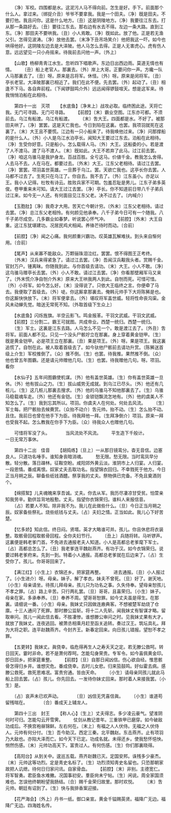 <!-- { "loadSidebar": true } -->
　　〔净〕军校。四围都是水。这泥污人马不得向前。怎生是好。手下。前面那个什么人。拿过来。〔绑捉介丑〕爷爷不要拿我。我是一个田夫。〔净〕旣是田夫。不要打他。我且问你。这是什么地方。〔丑〕这是阴陵地方。〔净〕我要往江东去。打从那一条路好去。〔丑〕要往江东去。那右边有水去不得。左边一条大路。直到江东。〔净〕那田夫不要哄我。〔丑〕小人焉敢。〔净〕旣如此。放了他。正是若无渔父引。怎得见波涛。〔净〕放他去罢。〔末净下丑吊场笑介〕他把我这一吓。如今也哄得他好。这阴陵左边去是大泽陂。他人马怎么去得。正是人无害虎心。虎有伤人意。远远望见一只小舟摇来。待我前去问他一声。〔外上〕 

　　【山歌】杨柳靑靑江水生。忽听四下唱歌声。东边日出西边雨。莫道无情也有情。 
　　〔丑〕船上老官人。那裏去。〔外〕岸上大哥。正要问你一声。方纔一队人马那裏去了。〔丑〕呀。原来是吕将军。休怪。〔外〕呀。原来是闵将军。〔丑〕亭长老官。大泽陂那裏已相近了。我们在此不便。先去罢。〔外〕起动了。〔丑〕相逢不下马。各自奔前程。〔下闻锣鼓鸣介外〕远远闻得锣鼓喧天。想是这军来。待我悄悄泊船在此相待。 

　　第四十一出　灭项 
　　【水底鱼】〔净末上〕战攻必取。临终困此途。天将亡我。无门可寻路。无门可寻路。 
　　【前腔】〔末〕霸业空图。江东亦可都。不须前去。乌江有船渡。乌江有船渡。 
　　〔末〕吿大王。四面都是水。不好了。被那田夫哄了。〔净〕罢罢。这是天亡我也。今日到陷在这裏。也罢。我项羽就死在这裏了。〔末〕大王且不要慌。江边有一只小船来了。待我唤他过来。〔净〕问那撑船的是什么人。〔外〕小人是乌江水泊亭长。闻知大王要过江东去。泊船在此相待。〔净〕生受你好意。只是船小。怎么载得人马。〔外〕大王。这船委的小。若是渡了人不渡马。渡了马不渡人。〔末〕旣如此。大王不若弃了此马。过江前去罢。〔净〕咱这乌骓马是我护身龙。百战百胜。全亏这马。价値千金。教我怎么舍得。人去马不去。人在马在。都要过去。〔外末〕大王。江东父老相待。请过江去罢。〔净〕罢罢。项羽盖世英雄。一旦葬于乌江。罢。天欲亡我也。这亭长你去罢。人马都不过去了。生死只在乌江了。你自去。我不去了。〔外〕江东虽小。亦足以王。我小人记得。杜牧有诗云。胜败兵家不可期。包羞忍耻是男儿。江东子弟多英俊。卷甲重来未可知。请大王过江去罢。〔净〕亭长。你不知道前日带八千子弟兵过江来。如今无一人还。有何面目见江东父老。决不过去了。〔内喊介〕 

　　【玉胞肚】〔净〕我奇才大用。苦天亡今朝计穷。〔外末〕江东父老相待。请过去罢。〔净〕总江东父老相怜。有何颜见他承奉。八千子弟今日可有一个随我。八千子弟尽成空。几多霸业如春梦。听说罢心怀气冲。 
　　【前腔】〔外末〕大王自重。这江东犹堪建功。况居民鸡犬相闻。养锋芒待时而动。〔合前〕 

　　【前腔】〔净〕闻之心痛。我何颜重兴霸功。叹英雄瓦解难扶。到头来自惭何用。〔合前〕 

　　【尾声】从来寡不能敌众。万颗骊珠泪泣红。罢罢。恨不得图王正考终。 
　　〔外末〕汉兵来得紧急了。请过江去罢。〔净〕吾闻汉兵觏我头者。赏赐千金。官封万户。锺离昧。你随我到此。与你首级去请功。〔末〕大王。小人不敢。〔净〕这乌骓马赠亭长去罢。〔外〕小人不敢。请过江去罢。〔净〕你看那壁厢军马又来了。〔外末慌介净自刎介外末〕原来大王哄我两人到此。自刎而死。可惜可惜。〔外〕小将军。如今怎么好。〔末〕没得说了。只依大王临终之言。你便牵了马去。我便取了首级去。〔外〕唗。你这厮拿那裏去。俺韩元帅手下大将陈豨是也。你这厮快快放下。〔末〕将军便拿去。〔外〕堪叹将军盖世威。轻将性命丧沟渠。金风未动蝉先觉。暗送无常死不知。〔外取首级下生众上〕 

　　【水底鱼】闪烁旌旗。半空云影飞。鸣金报革。干羽文武威。干羽文武威。 
　　【前腔】三分割二。霸王可就图。共成帝业。西楚一统归。西楚一统归。 
　　〔生〕军士。这裏是江东去路。人马怎么不见一个。敢是渡江去了。〔外丑〕吿将军。前面人都不见。只见一个没头尸骸竚立在那裏。身上穿着黄金铠甲。〔生〕旣是黄金铠甲。必是项王立在那裏。〔丑〕果是项王。〔外〕呀。果是项王。我这裏追慌了。自刎在此。被人取着首级去了。如今驮他尸骸前去请功升赏。〔陈豨送首级上介生〕军校推倒了。〔众〕推不倒。〔生〕也罢。待我推。果然推不倒。〔众〕他也曾五年图霸。还是请元帅赠他几句。〔生〕也罢。待我赠他几句。呀。项羽。看你 

　　【水仙子】五年间图霸使机谋。〔外〕他有盖世英雄。〔生〕你有盖世英雄一旦休。〔外〕他有拔山之力。〔生〕拔山威势无成就。到乌江已尽头。〔外〕他还有几桩儿。〔生〕这几桩儿那裏去搜求。〔外〕他的乌骓马不知他那裏去了。〔生〕乌骓马稳载魂车走。〔外〕他还有金铠。〔生〕金锁铠飘流怎地有。〔外〕他的虞美人不知怎么了。〔生〕我到忘其所以。项羽。你虞夫人在何处。何处去风流。 
　　〔生〕军士每。把尸骸抬去候賷赏。〔众抬不动介〕吿元帅。抬不动。〔生〕怎么抬不动。且住。我前日也曾在他手下为臣。待我拜他一拜。〔生拜净倒介〕项羽。原来一拜也受我不起。怎么教我在你手下为臣。〔众〕待我众人也赠他几句。 

　　可惜将军没了头。　　　　当风流处不风流。 
　　平生造下千般计。　　　　一日无常万事休。 

　　第四十二出　佳音 
　　【胡捣练】〔旦上〕一从那日镜鸾分。杳无音信。边塞良人。只道功名唾手。谁知身丧暗消魂。 
　　愁无限。愁无限。当时鸾凤早分散。轻分散。落日疎林。征鞍空盼。咸阳郊外黄云淡。淮阴市上人归宴。人归宴。一段恩情。番成离恨。奴家丈夫去取功名。指望锦衣回归。不幸戮死于他方。今日正当月朔之辰。聊备些纸钱酒醴。祭享我的丈夫。祭物俱已完备。不免且奠酒则个。 

　　【绵搭絮】儿夫魂魄来享吾诚。丈夫。你去从军。我历尽凄凉甘受贫。怕萱亲知我劳辛。勤供旨背地殷懃。丈夫。指望你衣锦荣归。谁料人来报信音。 
　　〔占〕若要人不知。除非我不为。我儿在此做些什么。〔旦〕今日正当月朔之辰。奴家备些祭礼。烧些纸钱与丈夫。〔占〕夫妇之情。正当如此。我儿心下好苦楚。 

　　【忆多娇】知此信。终日闷。贤壻。英才大略谁可并。孩儿。你且休悲将衣装整。取骸骨回程取骸骨回程。全你夫妇节行。 
　　〔丑上〕兵随将转。马听锣声。这裏便是韩老爹门首。不免进去通报老夫人知道。小人是高都总老爹麾下军士。〔占〕高都总怎么了。〔丑〕我老爹连平魏赵燕齐。有功于汉。如今衣锦荣归。说要过韩老爹府来。先到一到。特着小人通报。高都总老爹就在后边来了。〔占〕生受你了。孩儿。你哥哥回来了。 

　　【满江红】〔小生上〕衣锦还乡。把家筵再整。 
　　进去通报。〔丑〕小人报过了。〔小生进介〕呀。母亲。妹子。解了孝衣。妹夫不曾死。〔旦〕好了。谢天地。〔小生〕母亲请坐。待孩儿拜母亲。孩儿只为功名之事。久失侍奉。望母亲恕孩儿不孝之罪。〔占〕路上辛苦。只行两礼罢。〔旦〕哥哥。且喜荣归。〔小生〕妹子。母亲在家。多承奉养。〔旦〕奉养不周。望哥哥恕罪。如今丈夫虽是得生。在那裏。请细说一番。〔小生〕母亲。我妹丈只因做连廒典客。不想被楚军劫烧了仓廪。十三人通问了死罪。那时滕公监斩。将十二人先斩。闻我妹丈有智谋才略。留取审问。孩儿一闻此信去看。不胜凄惨。谁想滕公审问之时。见我妹丈果有大才。就放了我妹丈。连夜逃回。被萧丞相乘月赶至函关追转。奏过汉王。筑坛具礼。拜为大将之职。连平赵魏燕齐。今封齐王。新春定回来。向日孩儿错报。望恕不孝之罪。 

　　【五更转】我妹丈。眞侥幸。临危得再生人之寿夭天之定。若无滕公救呵。转日回天。霎时非命。若不是萧何荐呵。怎能勾身荣贵。专军令。如今喜佩黄金印。卽日回乡。把家筵重整。 
　　【前腔】〔旦〕自那日闻凶信。伤心欲自经。惟思骸骨怎得归乡井。谁想灾危。番成侥幸。去时儿女悲。归来笳鼓鸣。好似霍去病。感滕公救死。救死恩难冺。富贵穷通。皆由天命。 
　　〔小生〕请母亲同孩儿就此马船上回去罢。〔占〕孩儿。你先回去。一发待你妹丈回来。那时着人来接我罢。〔小生〕是。 

　　〔占〕哀声未已欢声动。　　　　〔旦〕凶信无凭喜信眞。 
　　〔小生〕谁道苟留残喘在。　　　　〔合〕番成天上辅龙人。 

　　第四十三出　封王 
　　【称人心】〔生上〕丈夫得志。多少凌云豪气。望淮阴何时可归。怎能勾云开雪霁。 
　　仗剑从教记昔年。三重铁甲已磨穿。如今破敌功成后。不换宫袍昼锦鲜。左右何在。〔末上〕有福之人人伏侍。无福之人伏侍人。元帅有何分付。〔生〕吾今助汉。西定三秦。北平魏赵。东击燕齐。止有项羽乃大敌也。亦陷大泽而亡。如今天下已定。功成名就。未得还乡。使我愁怀悒怏。恻然伤感。〔末〕元帅功高天下。富贵过人。有何伤感。〔生〕你们那裏晓得。 

　　【高阳台】从到关中。逡巡五载。燕齐赵魏已灭。定国安邦。诛残多少豪杰。〔末〕元帅这等功烈。定是靑史名标了。〔生〕功烈须知靑史名留也。只恐那朝家故把人讥绁。待何日归家问讯。自家骨血。 
　　【前腔】〔末〕非别。主德宽仁。将军智勇。君臣鱼水难撇。况国事初安。羣臣尙未宁帖。〔生〕闲说。周全家国须难也。怎误他终朝盼望我肠结。〔合〕赐千金荣归故里。那时欢悦。 
　　〔末〕吿元帅。朝廷有诏到了。〔生〕快与我排香案迎接。 

　　【花严海会】〔外上〕丹书一纸。御口亲宣。黄金千镒赐英贤。福降广无边。福降广无边。四海姓名传。 
